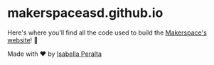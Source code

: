 # makerspaceasd.github.io
 
Here's where you'll find all the code used to build the [Makerspace's website](http://makerspaceasd.github.io)! 🚀


Made with ❤️ by [Isabella Peralta](https://isabellaperalta.com/)
